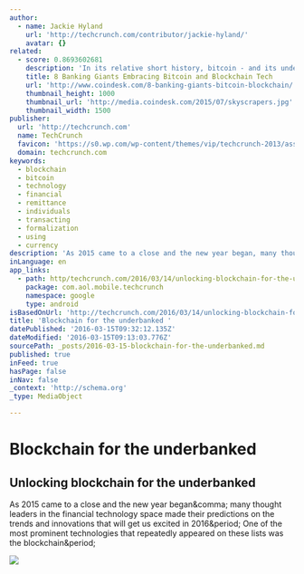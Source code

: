 ```yaml
---
author:
  - name: Jackie Hyland
    url: 'http://techcrunch.com/contributor/jackie-hyland/'
    avatar: {}
related:
  - score: 0.8693602681
    description: 'In its relative short history, bitcoin - and its underlying technology the blockchain - have captivated thinkers around the world, but not everyone was quick to see the potential. Due in part to its initial billing as a threat to the traditional financial ecosystem, these institutions have perhaps understandably responded with sharp critiques and deep skepticism for the technology.'
    title: 8 Banking Giants Embracing Bitcoin and Blockchain Tech
    url: 'http://www.coindesk.com/8-banking-giants-bitcoin-blockchain/'
    thumbnail_height: 1000
    thumbnail_url: 'http://media.coindesk.com/2015/07/skyscrapers.jpg'
    thumbnail_width: 1500
publisher:
  url: 'http://techcrunch.com'
  name: TechCrunch
  favicon: 'https://s0.wp.com/wp-content/themes/vip/techcrunch-2013/assets/images/favicon.ico'
  domain: techcrunch.com
keywords:
  - blockchain
  - bitcoin
  - technology
  - financial
  - remittance
  - individuals
  - transacting
  - formalization
  - using
  - currency
description: 'As 2015 came to a close and the new year began, many thought leaders in the financial technology space made their predictions on the trends and innovations that will get us excited in 2016. One of the most prominent technologies that repeatedly appeared on these lists was the blockchain.'
inLanguage: en
app_links:
  - path: http/techcrunch.com/2016/03/14/unlocking-blockchain-for-the-underbanked/
    package: com.aol.mobile.techcrunch
    namespace: google
    type: android
isBasedOnUrl: 'http://techcrunch.com/2016/03/14/unlocking-blockchain-for-the-underbanked/?ncid=rss'
title: 'Blockchain for the underbanked '
datePublished: '2016-03-15T09:32:12.135Z'
dateModified: '2016-03-15T09:13:03.776Z'
sourcePath: _posts/2016-03-15-blockchain-for-the-underbanked.md
published: true
inFeed: true
hasPage: false
inNav: false
_context: 'http://schema.org'
_type: MediaObject

---
```

# Blockchain for the underbanked 

<article style=""><h1>Unlocking blockchain for the underbanked</h1><p>As 2015 came to a close and the new year began&amp;comma; many thought leaders in the financial technology space made their predictions on the trends and innovations that will get us excited in 2016&amp;period; One of the most prominent technologies that repeatedly appeared on these lists was the blockchain&amp;period;</p><img src="https://tctechcrunch2011.files.wordpress.com/2014/12/bitcoin-falling.png?w=764&amp;h=400&amp;crop=1" /></article>